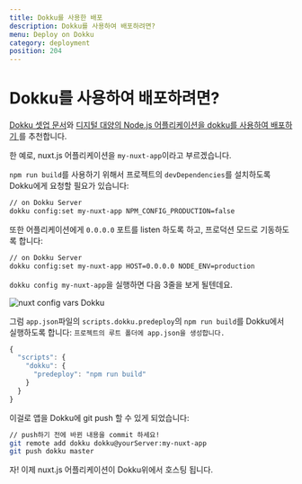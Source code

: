 ```yaml
---
title: Dokku를 사용한 배포
description: Dokku를 사용하여 배포하려면?
menu: Deploy on Dokku
category: deployment
position: 204
---
```



# Dokku를 사용하여 배포하려면?

[Dokku 셋업 문서](http://dokku.viewdocs.io/dokku/getting-started/installation/)와 [디지털 대양의 Node.js 어플리케이션을 dokku를 사용하여 배포하기 ](http://jakeklassen.com/post/deploying-a-node-app-on-digital-ocean-using-dokku/)를 추천합니다.

한 예로, nuxt.js 어플리케이션을 `my-nuxt-app`이라고 부르겠습니다.

<!-- We need to tell Dokku to install the `devDependencies` of the project (to be able to launch `npm run build`): -->

`npm run build`를 사용하기 위해서 프로젝트의 `devDependencies`를 설치하도록 Dokku에게 요청할 필요가 있습니다:

```bash
// on Dokku Server
dokku config:set my-nuxt-app NPM_CONFIG_PRODUCTION=false
```

또한 어플리케이션에게 `0.0.0.0` 포트를 listen 하도록 하고, 프로덕션 모드로 기동하도록 합니다:
```bash
// on Dokku Server
dokku config:set my-nuxt-app HOST=0.0.0.0 NODE_ENV=production
```

`dokku config my-nuxt-app`을 실행하면 다음 3줄을 보게 될텐데요.

![nuxt config vars Dokku](https://i.imgur.com/9FNsaoQ.png)

<!-- Then, we tell Dokku to launch `npm run build` via the `scripts.dokku.predeploy` script in our project `app.json`:
`create a file name app.json in our project root folder` -->

그럼 `app.json`파일의 `scripts.dokku.predeploy`의 `npm run build`를 Dokku에서 실행하도록 합니다:
`프로젝트의 루트 폴더에 app.json을 생성합니다.`
```js
{
  "scripts": {
    "dokku": {
      "predeploy": "npm run build"
    }
  }
}
```

이걸로 앱을 Dokku에 git push 할 수 있게 되었습니다:
```bash
// push하기 전에 바뀐 내용을 commit 하세요!
git remote add dokku dokku@yourServer:my-nuxt-app
git push dokku master
```

자! 이제 nuxt.js 어플리케이션이 Dokku위에서 호스팅 됩니다.
